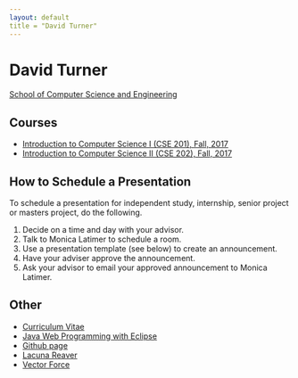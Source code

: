 ```yaml
---
layout: default
title = "David Turner"
---
```


# David Turner 

[School of Computer Science and Engineering](https://cns.csusb.edu/cse)

## Courses

* [Introduction to Computer Science I (CSE 201), Fall, 2017](https://github.com/csusbdt/201-2017-fall/wiki/)
* [Introduction to Computer Science II (CSE 202), Fall, 2017](https://github.com/csusbdt/202-2017-fall/wiki/)

## How to Schedule a Presentation

To schedule a presentation for independent study, internship, 
senior project or masters project, do the following.

1. Decide on a time and day with your advisor.
1. Talk to Monica Latimer to schedule a room.  
1. Use a presentation template (see below) to create an announcement.
1. Have your adviser approve the announcement.
1. Ask your advisor to email your approved announcement to Monica Latimer.

## Other

* [Curriculum Vitae](http://cse.csusb.edu/turner/cv.html)
* [Java Web Programming with Eclipse](http://cse.csusb.edu/turner/java_web_programming/)
* [Github page](https://github.com/csusbdt/)
* [Lacuna Reaver](http://cse.csusb.edu/lr/)
* [Vector Force](http://marketplace.xbox.com/en-US/Product/VectorForce/66acd000-77fe-1000-9115-d80258550304)

<!--
## Master's Projects

    <ul>
      <li><a href="https://github.com/csusbdt/masters_latex_template">CSE 690 Latex Template</a></li>
      <li><a href="http://scholarworks.lib.csusb.edu/etd/270/">Thanh Ho. Cloth - Modeling, Deformation, and Simulation</a></li>
      <li><a href="http://scholarworks.lib.csusb.edu/etd/139/">Gerren Willis. Antics: A Cross Platform Mobile Game</a></li>
      <li><a href="http://scholarworks.lib.csusb.edu/etd/424/">Mike Korcha: CoyoteLab - Linux Containers for Educational Use</a></li>
      <li><a href="http://cse.csusb.edu/turner/690/example_projects/">Older projects</a></li>
    </ul>

    <h2>Other</h2>

    <ul>
      <li><a href="http://sites.google.com/site/csusbdt/home">Some old courses</a></li>
      <li><a href="pubs/">Publications</a></li>
    </ul>

      </section>
    </div>
-->
 
